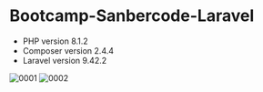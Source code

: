 # Bootcamp-Sanbercode-Laravel

- PHP version 8.1.2
- Composer version 2.4.4
- Laravel version 9.42.2


![0001](https://user-images.githubusercontent.com/108262868/209453319-59684cfe-8508-4515-9841-8e696c87a847.jpg)
![0002](https://user-images.githubusercontent.com/108262868/209453320-1f10fed8-2270-4d05-b8cb-9b802d2d6e06.jpg)
